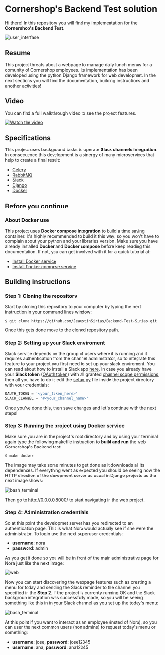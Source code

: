 # Cornershop's Backend Test solution

Hi there! In this repository you will find my implementation for the **Cornershop's Backend Test**. 

![user_interfase](https://res-3.cloudinary.com/crunchbase-production/image/upload/c_lpad,h_170,w_170,f_auto,b_white,q_auto:eco/v1457824623/x0qk4ds6je7usxll6vhk.png)


## Resume
This project threats about a webpage to manage daily lunch menus for a comunity of Cornershop employees. Its implementation has been developed using the python Django framework for web developmet. In the next sections you will find the documentation, building instructions and another activities!


## Video
You can find a full walkthrough video to see the project features.

[![Watch the video](https://i.imgur.com/wEHDbPs.png)](https://youtu.be/RND7s5csZW0)

## Specifications

This project uses background tasks to operate **Slack channels integration**. In consecuence this development is a sinergy of many microservices that help to create a final result:

* [Celery](https://docs.celeryproject.org/en/stable/getting-started/introduction.html)
* [RabbitMQ](https://www.rabbitmq.com/)
* [Slack](https://slack.com/intl/en-cr/)
* [Django](https://www.djangoproject.com/)
* [Docker](https://www.docker.com/)

## Before you continue
### About Docker use
This project uses **Docker compose integration** to build a time saving container. It's highly recommended to build it this way, so you won't have to complain about your python and your libraries version. Make sure you have already installed **Docker** and **Docker compose** before keep reading this documentation. If not, you can get involved with it for a quick tutorial at:

* [Install Docker service](https://docs.docker.com/get-docker/)
* [Install Docker compose service](https://docs.docker.com/compose/install/)

## Building instructions
### Step 1: Cloning the repository
Start by cloning this repository to your computer by typing the next instruction in your command lines window:

```command
$ git clone https://github.com/JeaustinSirias/Backend-Test-Sirias.git
```
Once this gets done move to the cloned repository path.

### Step 2: Setting up your Slack enviroment
Slack service depends on the group of users where it is running and it requires authentication from the channel administrator, so to integrate this feature to your project you first need to set up your slack enviroment. You can read about how to install a Slack app [here](https://api.slack.com/apps). In case you already have your **Slack token** ([OAuth token](https://slack.com/intl/en-cr/help/articles/215770388-Create-and-regenerate-API-tokens)) with all granted [channel scope permissions](https://api.slack.com/scopes), then all you have to do is edit the [setup.py]() file inside the project directory with your credentials:

```python
OAUTH_TOKEN = '<your_token_here>'
SLACK_CLANNEL = '#<your_channel_name>'
```
Once you've done this, then save changes and let's continue with the next steps!

### Step 3: Running the project using Docker service
Make sure you are in the project's root directory and by using your terminal again type the following makefile instruction to **build and run** the web Cornershop's Backend test:

```command
$ make docker
```
The image may take some minutes to get done as it downloads all its dependences. If everything went as expected you should be seeing now the HTTP direction of the devepment server as usual in Django projects as the next image shows:

![bash_terminal](https://i.imgur.com/p4i1i0B.png)

Then go to <http://0.0.0.0:8000/> to start navigating in the web project.

### Step 4: Administration credentials
So at this point the developmet server has you redirected to an authentication page. This is what Nora would actually see if she were the administrator. To login use the next superuser credentials:

* **username**: nora
* **password**: admin
 
As you get it done so you will be in front of the main administrative page for Nora just like the next image:

![web](https://i.imgur.com/4wfFlj6.png)

Now you can start discovering the webpage features such as creating a menu for today and sending the Slack reminder to the channel you specified in the **Step 2**. If the project is currenty running OK and the Slack backgroun integration was successfully made, so you will be seeing something like this in in your Slack channel as you set up the today's menu:

![bash_terminal](https://i.imgur.com/AKK1Gat.png)

At this point if you want to interact as an employee (insted of Nora), so you can user the next common users (non admins) to request today's menu or something:

* **username**: jose, **password**: jose12345
* **username**: ana, **password**: ana12345
